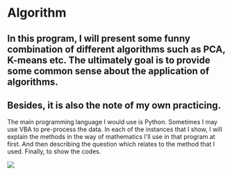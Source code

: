 # Algorithm
## In this program, I will present some funny combination of different algorithms such as PCA, K-means etc. The ultimately goal is to provide some common sense about the application of algorithms. 
Besides, it is also the note of my own practicing. 
---
The main programming language I would use is Python. Sometimes I may use VBA to pre-process the data. In each of the instances that I show, I will explain the methods in the way of mathematics I'll use in that program at first. And then describing the question which relates to the method that I used. Finally, to show the codes. 

![](https://lh3.googleusercontent.com/an29G5fNwzg59zmWKJwM08A02TyFlWOJo17jdH7zvBM6sxnXPfyeMJllkcAekYVjij9V736I9bM4Y78o_1dBEE_SyevtCXeq05RVsbpIfu0yQNyw8RWoQDWIIyTEzAP8mq1veuXSIQWJi__BF6SjcNyHOE3KZfOty8hHu8jmB89WCs3LZLpl_fhb9d-Pg0TYP40cD0KhMMqcmstSP7XmTme5nWJXFGdwFK2DQgJh30eautfM8AjxxCq9JaB4ZPfXCcuPEsB3fICVlhbctvgb6LxE68q0hLZsuQiLenHnrd_revsHwCnjmBrDg7dfgS3ZO7TopLNXJmFX1t6ADj6kx-0SiZiO35gAgsvg8ahUMYc-5_oSvLi2AmNui1pUdDrp24m0T6BMwaOkTR6nu0PDwxPiOHf4zluTSEZSoGsKIxLMFHQgFQi85DFiFqz0Nhcuns-_JlfVweJ_358qhfzc-at_eKLZeFYkxyXY49DDwDz6UbcrvWvBK4FBkEvgfudH64jJrGNwcLf74P9ZS12ewavDjaaIFqmBifiOtbQ6GUWr7RkljJARPxqN7EsumuoEfQLh8fP7__57aZ72ZLIAr5BElo1_cDg8ro0oIvVDQQ04QPFdX8O3be9KJ9WU_ak=w1152-h864-no)  
